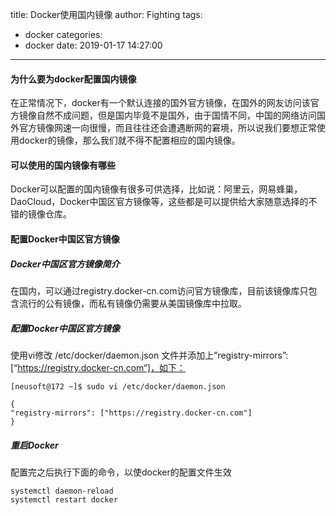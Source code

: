 title: Docker使用国内镜像
author: Fighting
tags:
  - docker
categories:
  - docker
date: 2019-01-17 14:27:00
---
#### 为什么要为docker配置国内镜像
在正常情况下，docker有一个默认连接的国外官方镜像，在国外的网友访问该官方镜像自然不成问题，但是国内毕竟不是国外，由于国情不同，中国的网络访问国外官方镜像网速一向很慢，而且往往还会遭遇断网的窘境，所以说我们要想正常使用docker的镜像，那么我们就不得不配置相应的国内镜像。

#### 可以使用的国内镜像有哪些
Docker可以配置的国内镜像有很多可供选择，比如说：阿里云，网易蜂巢，DaoCloud，Docker中国区官方镜像等，这些都是可以提供给大家随意选择的不错的镜像仓库。

#### 配置Docker中国区官方镜像
##### Docker中国区官方镜像简介
在国内，可以通过registry.docker-cn.com访问官方镜像库，目前该镜像库只包含流行的公有镜像，而私有镜像仍需要从美国镜像库中拉取。

##### 配置Docker中国区官方镜像
使用vi修改 /etc/docker/daemon.json 文件并添加上”registry-mirrors”: [“https://registry.docker-cn.com“]，如下：
```shell
[neusoft@172 ~]$ sudo vi /etc/docker/daemon.json 

{
"registry-mirrors": ["https://registry.docker-cn.com"]
}
```

##### 重启Docker
配置完之后执行下面的命令，以使docker的配置文件生效
```shell
systemctl daemon-reload 
systemctl restart docker
```

